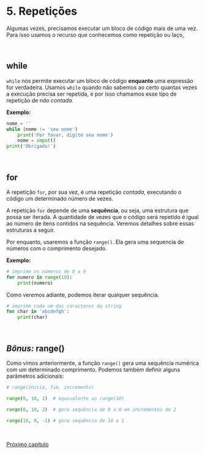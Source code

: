 # 5. Repetições

Algumas vezes, precisamos executar um bloco de código mais de uma vez. Para isso usamos o recurso que conhecemos como repetição ou laço,  

<br>

## while

`while` nos permite executar um bloco de código **enquanto** uma expressão for verdadeira. Usamos `while` quando não sabemos ao certo quantas vezes a execução precisa ser repetida, e por isso chamamos esse tipo de repetição de *não contada.*

**Exemplo:**

```python
nome = ''
while (nome != 'seu nome')
    print('Por favor, digite seu nome')
    nome = input()
print('Obrigado!')
```


<br>

## for

A repetição `for`, por sua vez, é uma repetição *contada*, executando o código um determinado número de vezes. 

A repetição `for` depende de uma **sequência**, ou seja, uma estrutura que possa ser iterada. A quantidade de vezes que o código será repetido é igual ao número de itens contidos na sequência. Veremos detalhes sobre essas estruturas a seguir.

Por enquanto, usaremos a função `range()`. Ela gera uma sequencia de números com o comprimento desejado.

**Exemplo:**

```python
# imprime os números de 0 a 9
for numero in range(10):
    print(numero)
```

Como veremos adiante, podemos iterar qualquer sequência. 

```python
# imprime cada um dos caracteres da string
for char in 'abcdefgh':
    print(char)
```

<br>

## *Bônus:* range()

Como vimos anteriormente, a função `range()` gera uma sequência numérica com um determinado comprimento. Podemos também definir alguns parâmetros adicionais:

```python
# range(inicio, fim, incremento)

range(0, 10, 1)  # equivalente ao range(10)

range(0, 10, 2)  # gera sequência de 0 a 8 em incrementos de 2

range(10, 0, -1) # gera sequência de 10 a 1
```

<br>

[Próximo capítulo](./6_Sequencias.md)